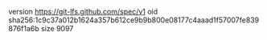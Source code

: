 version https://git-lfs.github.com/spec/v1
oid sha256:1c9c37a012b1624a357b612ce9b9b800e08177c4aaad1f57007fe839876f1a6b
size 9097
